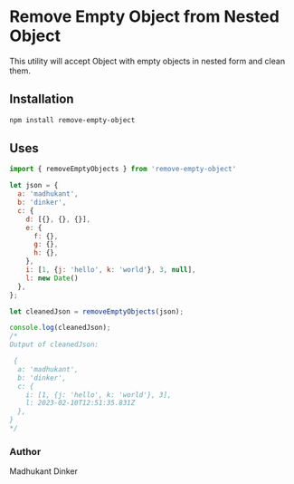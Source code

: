 # Remove Empty Object from Nested Object

This utility will accept Object with empty objects in nested form and clean them.

## Installation

```sh
npm install remove-empty-object
```

## Uses

```js
import { removeEmptyObjects } from 'remove-empty-object'

let json = {
  a: 'madhukant',
  b: 'dinker',
  c: {
    d: [{}, {}, {}],
    e: {
      f: {},
      g: {},
      h: {},
    },
    i: [1, {j: 'hello', k: 'world'}, 3, null],
    l: new Date()
  },
};

let cleanedJson = removeEmptyObjects(json);

console.log(cleanedJson);
/*
Output of cleanedJson:

 {
  a: 'madhukant',
  b: 'dinker',
  c: {
    i: [1, {j: 'hello', k: 'world'}, 3],
    l: 2023-02-10T12:51:35.831Z
  },
}
*/

```


### Author
Madhukant Dinker
